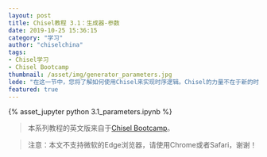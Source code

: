 ```yaml
---
layout: post
title: Chisel教程 3.1：生成器-参数
date: 2019-10-25 15:36:15
category: "学习"
author: "chiselchina"
tags:
- Chisel学习
- Chisel Bootcamp
thumbnail: /asset/img/generator_parameters.jpg
lede: "在这一节中，您将了解如何使用Chisel来实现时序逻辑。Chisel的力量不在于新的时序逻辑模式，而在于设计的参数化。在我们展示这种能力之前，我们必须了解时序逻辑是什么。"
featured: true
---
```


<div>
<script src="/metronic/assets/plugins/jquery.min.js"></script>
{% asset_jupyter python 3.1_parameters.ipynb %}
</div>

> 本系列教程的英文版来自于[Chisel Bootcamp](https://github.com/freechipsproject/chisel-bootcamp)。

> 注意：本文不支持微软的Edge浏览器，请使用Chrome或者Safari，谢谢！
